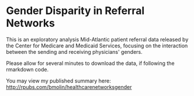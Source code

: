 # Gender Disparity in Referral Networks

This is an exploratory analysis Mid-Atlantic patient referral data released by the Center for Medicare and Medicaid Services, focusing on the interaction between the sending and receiving physicians' genders.

Please allow for several minutes to download the data, if following the rmarkdown code.

You may view my published summary here:
<http://rpubs.com/bmolin/healthcarenetworksgender>